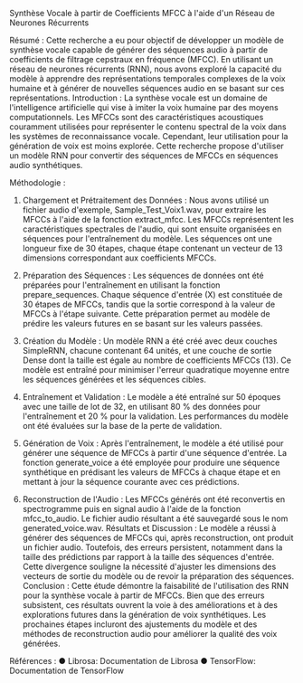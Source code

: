 Synthèse Vocale à partir de Coefficients MFCC à l'aide d'un Réseau de Neurones Récurrents

Résumé : Cette recherche a eu pour objectif de développer un modèle de synthèse vocale
capable de générer des séquences audio à partir de coefficients de filtrage cepstraux en
fréquence (MFCC). En utilisant un réseau de neurones récurrents (RNN), nous avons exploré
la capacité du modèle à apprendre des représentations temporales complexes de la voix
humaine et à générer de nouvelles séquences audio en se basant sur ces représentations.
Introduction : La synthèse vocale est un domaine de l'intelligence artificielle qui vise à imiter
la voix humaine par des moyens computationnels. Les MFCCs sont des caractéristiques
acoustiques couramment utilisées pour représenter le contenu spectral de la voix dans les
systèmes de reconnaissance vocale. Cependant, leur utilisation pour la génération de voix est
moins explorée. Cette recherche propose d'utiliser un modèle RNN pour convertir des
séquences de MFCCs en séquences audio synthétiques.

Méthodologie :
1. Chargement et Prétraitement des Données : Nous avons utilisé un fichier audio
d'exemple, Sample_Test_Voix1.wav, pour extraire les MFCCs à l'aide de la fonction
extract_mfcc. Les MFCCs représentent les caractéristiques spectrales de l'audio, qui
sont ensuite organisées en séquences pour l'entraînement du modèle. Les séquences
ont une longueur fixe de 30 étapes, chaque étape contenant un vecteur de 13
dimensions correspondant aux coefficients MFCCs.

3. Préparation des Séquences : Les séquences de données ont été préparées pour
l'entraînement en utilisant la fonction prepare_sequences. Chaque séquence d'entrée
(X) est constituée de 30 étapes de MFCCs, tandis que la sortie correspond à la valeur
de MFCCs à l'étape suivante. Cette préparation permet au modèle de prédire les
valeurs futures en se basant sur les valeurs passées.

5. Création du Modèle : Un modèle RNN a été créé avec deux couches SimpleRNN,
chacune contenant 64 unités, et une couche de sortie Dense dont la taille est égale au
nombre de coefficients MFCCs (13). Ce modèle est entraîné pour minimiser l'erreur
quadratique moyenne entre les séquences générées et les séquences cibles.

7. Entraînement et Validation : Le modèle a été entraîné sur 50 époques avec une taille
de lot de 32, en utilisant 80 % des données pour l'entraînement et 20 % pour la
validation. Les performances du modèle ont été évaluées sur la base de la perte de
validation.

9. Génération de Voix : Après l'entraînement, le modèle a été utilisé pour générer une
séquence de MFCCs à partir d'une séquence d'entrée. La fonction generate_voice a été
employée pour produire une séquence synthétique en prédisant les valeurs de MFCCs
à chaque étape et en mettant à jour la séquence courante avec ces prédictions.

10. Reconstruction de l'Audio : Les MFCCs générés ont été reconvertis en
spectrogramme puis en signal audio à l'aide de la fonction mfcc_to_audio. Le fichier
audio résultant a été sauvegardé sous le nom generated_voice.wav.
Résultats et Discussion : Le modèle a réussi à générer des séquences de MFCCs qui, après
reconstruction, ont produit un fichier audio. Toutefois, des erreurs persistent, notamment dans
la taille des prédictions par rapport à la taille des séquences d'entrée. Cette divergence
souligne la nécessité d'ajuster les dimensions des vecteurs de sortie du modèle ou de revoir la
préparation des séquences.
Conclusion : Cette étude démontre la faisabilité de l'utilisation des RNN pour la synthèse
vocale à partir de MFCCs. Bien que des erreurs subsistent, ces résultats ouvrent la voie à des
améliorations et à des explorations futures dans la génération de voix synthétiques. Les
prochaines étapes incluront des ajustements du modèle et des méthodes de reconstruction
audio pour améliorer la qualité des voix générées.


Références :
● Librosa: Documentation de Librosa
● TensorFlow: Documentation de TensorFlow
